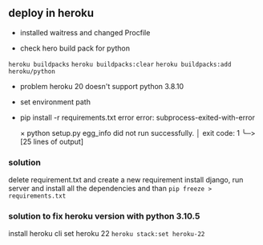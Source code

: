 ## deploy in heroku 

- installed waitress  and changed Procfile

- check hero build pack for python

`heroku buildpacks`
`heroku buildpacks:clear`
`heroku buildpacks:add heroku/python`

- problem heroku 20 doesn't support python 3.8.10
- set environment path 
- pip install -r requirements.txt error
    error: subprocess-exited-with-error

    × python setup.py egg_info did not run successfully.
    │ exit code: 1
    ╰─> [25 lines of output]

### solution 
delete requirement.txt and create a new requirement
install django, run server and install all the dependencies and than 
`pip freeze > requirements.txt`


### solution to fix heroku version with python 3.10.5
install heroku cli 
set heroku 22
`heroku stack:set heroku-22`